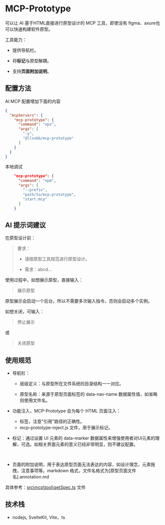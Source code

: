 # MCP-Prototype

可以让 AI 基于HTML直接进行原型设计的 MCP 工具，即使没有 figma、axure也可以快速构建软件原型。

工具能力：

- 提供导航栏。

- 将**标记**与原型解耦。

- 支持**页面附加说明**。

## 配置方法

AI MCP 配置增加下面的内容

```json
{
  "mcpServers": {
    "mcp-prototype": {
      "command": "npx",
      "args": [
        "-y",
        "@llxxbb/mcp-prototype"
      ]
    }
  }
}
```

本地调试

```json
    "mcp-prototype": {
      "command": "npm",
      "args": [
        "--prefix",
        "path/to/mcp-prototype",
        "start:mcp"
      ]
    }
```

## AI 提示词建议

在原型设计前：

> 要求：
> 
> - 请按原型工具规范进行原型设计。
> 
> - 需求：abcd...

使用过程中，如想展示原型，直接输入：

> 展示原型

原型展示会启动一个后台，所以不需要多次输入指令，否则会启动多个实例。

如想关闭，可输入：

> 停止展示

或

> 关闭原型

## 使用规范

- 导航栏：
  
  - 层级定义：与原型所在文件系统的目录结构一一对应。
  
  - 原型名称：来源于原型页面标签的 data-nav-name 数据属性值，如省略则使用文件名。

- 功能注入，MCP-Prototype 会为每个 HTML 页面注入：
  
  - <base href="/html/"> 标签，注意"引用"路径的正确性。
  - mcp-prototype-inject.js 文件，用于展示标记。

- 标记：通过设置 UI 元素的 data-marker 数据属性来增强使用者对UI元素的理解，可选。如相关界面元素的意义已经非常明显，则不建议配置。
  
                        

- 页面的附加说明，用于表达原型页面无法表达的内容，如设计理念，元素拖拽，注意事项等。markdown 格式，文件名格式为[原型页面文件名].annotation.md

具体参考：[src\mcp\tool\getSpec.ts](src\mcp\tool\getSpec.ts) 文件

## 技术栈

- nodejs, SvelteKit, Vite，ts 